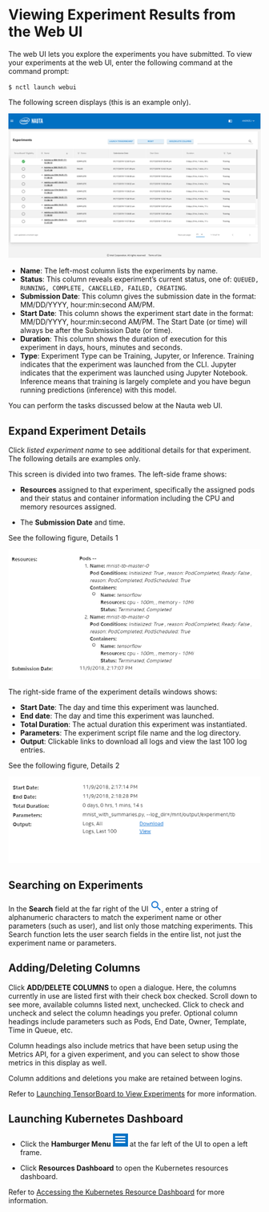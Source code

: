 
# Viewing Experiment Results from the Web UI

The web UI lets you explore the experiments you have submitted. To view your experiments at the web UI, enter the following command at the command prompt:

`$ nctl launch webui`

The following screen displays (this is an example only).

![](images/web_ui.png) 

* **Name**: The left-most column lists the experiments by name.
* **Status**: This column reveals experiment’s current status, one of: `QUEUED, RUNNING, COMPLETE, CANCELLED, FAILED, CREATING`.
* **Submission Date**: This column gives the submission date in the format: MM/DD/YYYY, hour:min:second AM/PM.
* **Start Date**: This column shows the experiment start date in the format: MM/DD/YYYY, hour:min:second AM/PM.  The Start Date (or time) will always be after the Submission Date (or time).
* **Duration**: This column shows the duration of execution for this experiment in days, hours, minutes and seconds.
* **Type**: Experiment Type can be Training, Jupyter, or Inference. Training indicates that the experiment was launched from the CLI. Jupyter indicates that the experiment was launched using Jupyter Notebook. Inference means that training is largely complete and you have begun running predictions (inference) with this model.

You can perform the tasks discussed below at the Nauta web UI.

## Expand Experiment Details

Click _listed experiment name_ to see additional details for that experiment. The following details are examples only. 

This screen is divided into two frames. The left-side frame shows:

* **Resources** assigned to that experiment, specifically the assigned pods and their status and container information including the CPU and memory resources assigned.

* The **Submission Date** and time.

See the following figure, Details 1

![Image](images/UI_Experiment_Details_1.png)
 

The right-side frame of the experiment details windows shows:
* **Start Date**: The day and time this experiment was launched. 
* **End date**: The day and time this experiment was launched. 
*	**Total Duration**: The actual duration this experiment was instantiated.
*	**Parameters**: The experiment script file name and the log directory.
* **Output**: Clickable links to download all logs and view the last 100 log entries. 

See the following figure, Details 2
 
![Image](images/UI_Experiment_Details_2.png)


## Searching on Experiments

In the **Search** field at the far right of the UI ![](images/search_lense.png), enter a string of alphanumeric characters to match the experiment name or other parameters (such as user), and list only those matching experiments. This Search function lets the user search fields in the entire list, not just the experiment name or parameters. 

## Adding/Deleting Columns

Click **ADD/DELETE COLUMNS** to open a dialogue. Here, the columns currently in use are listed first with 
their check box checked. Scroll down to see more, available columns listed next, unchecked. Click to check and 
uncheck and select the column headings you prefer. Optional column headings include parameters such as Pods, 
End Date, Owner, Template, Time in Queue, etc.

Column headings also include metrics that have been setup using the Metrics API, for a given experiment, and you 
can select to show those metrics in this display as well.

Column additions and deletions you make are retained between logins.

Refer to [Launching TensorBoard to View Experiments](view_exp_tensorbd.png) for more information.

## Launching Kubernetes Dashboard

* Click the **Hamburger Menu** ![](images/hamburger_menu.png) at the far left of the UI to open a left frame. 

* Click **Resources Dashboard** to open the Kubernetes resources dashboard. 

Refer to [Accessing the Kubernetes Resource Dashboard](accessing_kubernetes.md) for more information.




